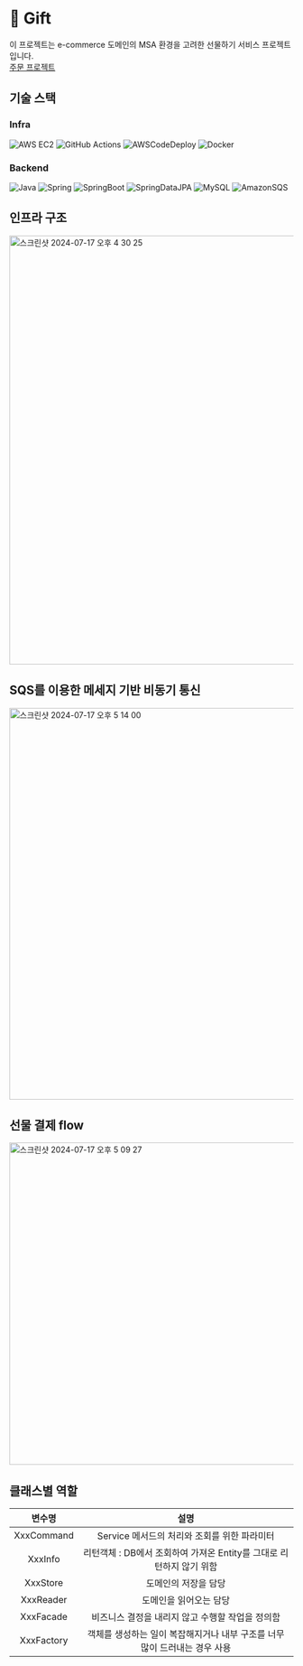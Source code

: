 # 🎁 Gift
이 프로젝트는 e-commerce 도메인의 MSA 환경을 고려한 선물하기 서비스 프로젝트 입니다. <br>
[ 주문 프로젝트 ](https://github.com/pie2457/order)

## 기술 스택

### Infra
![AWS EC2](https://img.shields.io/badge/amazonec2-FF9900?style=flat&logo=amazonec2&logoColor=white)
![GitHub Actions](https://img.shields.io/badge/github%20actions-%232671E5.svg?style=for-the-flat&logo=githubactions&logoColor=white)
![AWSCodeDeploy](https://img.shields.io/badge/CodeDeploy-%23009639.svg?style=for-the-flat&logo=amazoncodedeploy&logoColor=white)
![Docker](https://img.shields.io/badge/Docker-%2496ED.svg?style=for-the-flat&logo=docker&logoColor=white)

### Backend
![Java](https://img.shields.io/badge/-Java-FF7800?style=flat&logo=Java&logoColor=white)
![Spring](https://img.shields.io/badge/spring-%236DB33F.svg?style=for-the-flat&logo=spring&logoColor=white)
![SpringBoot](https://img.shields.io/badge/-SpringBoot-6DB33F?style=flat&logo=SpringBoot&logoColor=white)
![SpringDataJPA](https://img.shields.io/badge/SpringDataJpa-236DB33F?style=flat&logo=spring&logoColor=white)
![MySQL](https://img.shields.io/badge/MySQL-4479A1?style=flat&logo=MySQL&logoColor=white)
![AmazonSQS](https://img.shields.io/badge/AmazonSQS-FF4F8B?style=flat&logo=auth0&logoColor=white)

## 인프라 구조
<img width="760" alt="스크린샷 2024-07-17 오후 4 30 25" src="https://github.com/user-attachments/assets/8126daa4-2dd6-4788-b716-31ff7423baf6">

## SQS를 이용한 메세지 기반 비동기 통신
<img width="694" alt="스크린샷 2024-07-17 오후 5 14 00" src="https://github.com/user-attachments/assets/8a679a34-b410-4d6f-93e5-5afdbe7fe911">

## 선물 결제 flow
<img width="571" alt="스크린샷 2024-07-17 오후 5 09 27" src="https://github.com/user-attachments/assets/45b68b37-0ee8-4e17-8359-9ec7fa8d9bc1">

## 클래스별 역할
|변수명|설명|
|:---:|:---:|
|XxxCommand|Service 메서드의 처리와 조회를 위한 파라미터|
|XxxInfo|리턴객체 : DB에서 조회하여 가져온 Entity를 그대로 리턴하지 않기 위함|
|XxxStore|도메인의 저장을 담당|
|XxxReader|도메인을 읽어오는 담당|
|XxxFacade|비즈니스 결정을 내리지 않고 수행할 작업을 정의함|
|XxxFactory|객체를 생성하는 일이 복잡해지거나 내부 구조를 너무 많이 드러내는 경우 사용|
